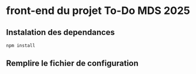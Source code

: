 # front-end du projet To-Do  MDS 2025
## Instalation des dependances
```
npm install
```
## Remplire le fichier de configuration
